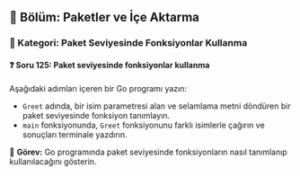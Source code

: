 ## 📘 Bölüm: Paketler ve İçe Aktarma  
### 🔹 Kategori: Paket Seviyesinde Fonksiyonlar Kullanma  
#### ❓ Soru 125: Paket seviyesinde fonksiyonlar kullanma

Aşağıdaki adımları içeren bir Go programı yazın:

- `Greet` adında, bir isim parametresi alan ve selamlama metni döndüren bir paket seviyesinde fonksiyon tanımlayın.
- `main` fonksiyonunda, `Greet` fonksiyonunu farklı isimlerle çağırın ve sonuçları terminale yazdırın.

🔧 **Görev:** Go programında paket seviyesinde fonksiyonların nasıl tanımlanıp kullanılacağını gösterin.
